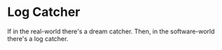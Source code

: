# Log Catcher

If in the real-world there's a dream catcher. Then, in the software-world there's a log catcher.

